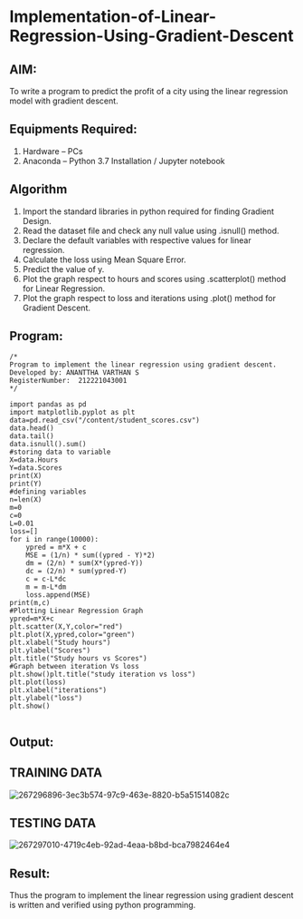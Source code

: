 # Implementation-of-Linear-Regression-Using-Gradient-Descent

## AIM:
To write a program to predict the profit of a city using the linear regression model with gradient descent.

## Equipments Required:
1. Hardware – PCs
2. Anaconda – Python 3.7 Installation / Jupyter notebook

## Algorithm
1. Import the standard libraries in python required for finding Gradient Design.
2. Read the dataset file and check any null value using .isnull() method.
3. Declare the default variables with respective values for linear regression.
4. Calculate the loss using Mean Square Error.
5. Predict the value of y.
6. Plot the graph respect to hours and scores using .scatterplot() method for Linear Regression.
7. Plot the graph respect to loss and iterations using .plot() method for Gradient Descent.

## Program:
```
/*
Program to implement the linear regression using gradient descent.
Developed by: ANANTTHA VARTHAN S
RegisterNumber:  212221043001
*/
```
```
import pandas as pd
import matplotlib.pyplot as plt
data=pd.read_csv("/content/student_scores.csv")
data.head()
data.tail()
data.isnull().sum()
#storing data to variable
X=data.Hours
Y=data.Scores
print(X)
print(Y)
#defining variables
n=len(X)
m=0
c=0
L=0.01
loss=[]
for i in range(10000):
    ypred = m*X + c
    MSE = (1/n) * sum((ypred - Y)*2)
    dm = (2/n) * sum(X*(ypred-Y))
    dc = (2/n) * sum(ypred-Y)
    c = c-L*dc
    m = m-L*dm
    loss.append(MSE)
print(m,c)
#Plotting Linear Regression Graph
ypred=m*X+c
plt.scatter(X,Y,color="red")
plt.plot(X,ypred,color="green")
plt.xlabel("Study hours")
plt.ylabel("Scores")
plt.title("Study hours vs Scores")
#Graph between iteration Vs loss
plt.show()plt.title("study iteration vs loss")
plt.plot(loss) 
plt.xlabel("iterations") 
plt.ylabel("loss") 
plt.show()


```

## Output:
## TRAINING DATA
![267296896-3ec3b574-97c9-463e-8820-b5a51514082c](https://github.com/anandsandy4623/Implementation-of-Linear-Regression-Using-Gradient-Descent/assets/135193077/30862b6c-36da-4939-8f9d-3f9e70d34268)

## TESTING DATA
![267297010-4719c4eb-92ad-4eaa-b8bd-bca7982464e4](https://github.com/anandsandy4623/Implementation-of-Linear-Regression-Using-Gradient-Descent/assets/135193077/b3a527a8-969e-4fa3-8df1-b4ed1b0aabcc)


## Result:
Thus the program to implement the linear regression using gradient descent is written and verified using python programming.
